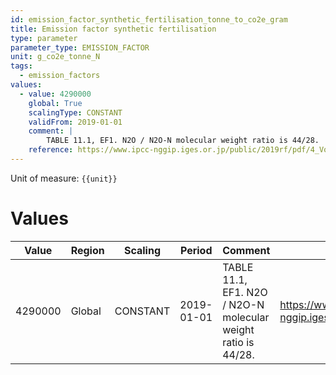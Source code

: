 ```yaml
---
id: emission_factor_synthetic_fertilisation_tonne_to_co2e_gram
title: Emission factor synthetic fertilisation
type: parameter
parameter_type: EMISSION_FACTOR
unit: g_co2e_tonne_N
tags:
  - emission_factors
values:
  - value: 4290000
    global: True
    scalingType: CONSTANT
    validFrom: 2019-01-01
    comment: |
        TABLE 11.1, EF1. N2O / N2O-N molecular weight ratio is 44/28.
    reference: https://www.ipcc-nggip.iges.or.jp/public/2019rf/pdf/4_Volume4/19R_V4_Ch11_Soils_N2O_CO2.pdf
---
```



Unit of measure: `{{unit}}`


# Values


| Value | Region | Scaling | Period | Comment | Reference |
|-------|--------|---------|--------|---------|-----------|
| 4290000 | Global | CONSTANT | 2019-01-01 | TABLE 11.1, EF1. N2O / N2O-N molecular weight ratio is 44/28. | https://www.ipcc-nggip.iges.or.jp/public/2019rf/pdf/4_Volume4/19R_V4_Ch11_Soils_N2O_CO2.pdf |



